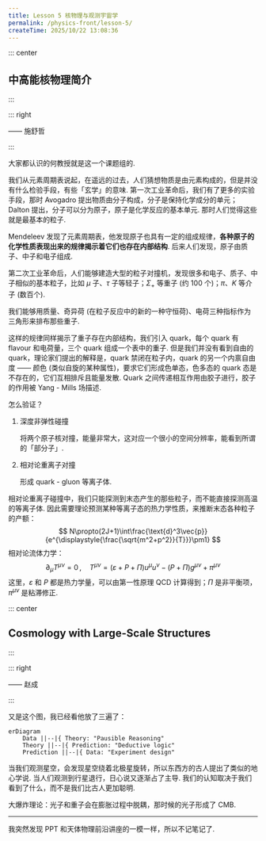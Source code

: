 ```yaml
---
title: Lesson 5 核物理与观测宇宙学
permalink: /physics-front/lesson-5/
createTime: 2025/10/22 13:08:36
---
```

::: center

## 中高能核物理简介

:::

::: right

—— 施舒哲

:::

大家都认识的何教授就是这一个课题组的.

我们从元素周期表说起，在遥远的过去，人们猜想物质是由元素构成的，但是并没有什么检验手段，有些「玄学」的意味. 第一次工业革命后，我们有了更多的实验手段，那时 Avogadro 提出物质由分子构成，分子是保持化学成分的单元；Dalton 提出，分子可以分为原子，原子是化学反应的基本单元. 那时人们觉得这些就是最基本的粒子.

Mendeleev 发现了元素周期表，他发现原子也具有一定的组成规律，**各种原子的化学性质表现出来的规律揭示着它们也存在内部结构**. 后来人们发现，原子由质子、中子和电子组成.

第二次工业革命后，人们能够建造大型的粒子对撞机，发现很多和电子、质子、中子相似的基本粒子，比如 $\mu$ 子、$\tau$ 子等轻子；$\Sigma_+$ 等重子 (约 100 个)；$\pi$、$K$ 等介子 (数百个).

我们能够用质量、奇异荷 (在粒子反应中的新的一种守恒荷)、电荷三种指标作为三角形来排布那些重子.

这样的规律同样揭示了重子存在内部结构，我们引入 quark，每个 quark 有 flavour 和电荷量，三个 quark 组成一个表中的重子. 但是我们并没有看到自由的 quark，理论家们提出的解释是，quark 禁闭在粒子内，quark 的另一个内禀自由度 —— 颜色 (类似自旋的某种属性)，要求它们形成色单态，色多态的 quark 态是不存在的，它们互相排斥且能量发散. Quark 之间传递相互作用由胶子进行，胶子的作用被 Yang - Mills 场描述.

怎么验证？

1. 深度非弹性碰撞

   将两个原子核对撞，能量非常大，这对应一个很小的空间分辨率，能看到所谓的「部分子」.

2. 相对论重离子对撞

   形成 quark - gluon 等离子体.

相对论重离子碰撞中，我们只能探测到末态产生的那些粒子，而不能直接探测高温的等离子体. 因此需要理论预测某种等离子态的热力学性质，来推断末态各种粒子的产额：
$$
N\propto(2J+1)\int\frac{\text{d}^3\vec{p}}{e^{\displaystyle{\frac{\sqrt{m^2+p^2}}{T}}}\pm1}
$$
相对论流体力学：
$$
\partial_\mu T^{\mu\nu}=0\,,\quad T^{\mu\nu}=(\varepsilon+P+\Pi)u^\mu u^\nu-(P+\Pi)g^{\mu\nu}+\pi^{\mu\nu}
$$
这里，$\varepsilon$ 和 $P$ 都是热力学量，可以由第一性原理 QCD 计算得到；$\Pi$ 是非平衡项，$\pi^{\mu\nu}$ 是粘滞修正.

::: center

## Cosmology with Large-Scale Structures

:::

::: right

—— 赵成

:::

又是这个图，我已经看他放了三遍了：

```mermaid
erDiagram
	Data ||--|{ Theory: "Pausible Reasoning"
	Theory ||--|{ Prediction: "Deductive logic"
	Prediction ||--|{ Data: "Experiment design"
```

当我们观测星空，会发现星空绕着北极星旋转，所以东西方的古人提出了类似的地心学说. 当人们观测到行星退行，日心说又逐渐占了主导. 我们的认知取决于我们看到了什么，而不是我们比古人更加聪明.

大爆炸理论：光子和重子会在膨胀过程中脱耦，那时候的光子形成了 CMB.

---

我突然发现 PPT 和天体物理前沿讲座的一模一样，所以不记笔记了.